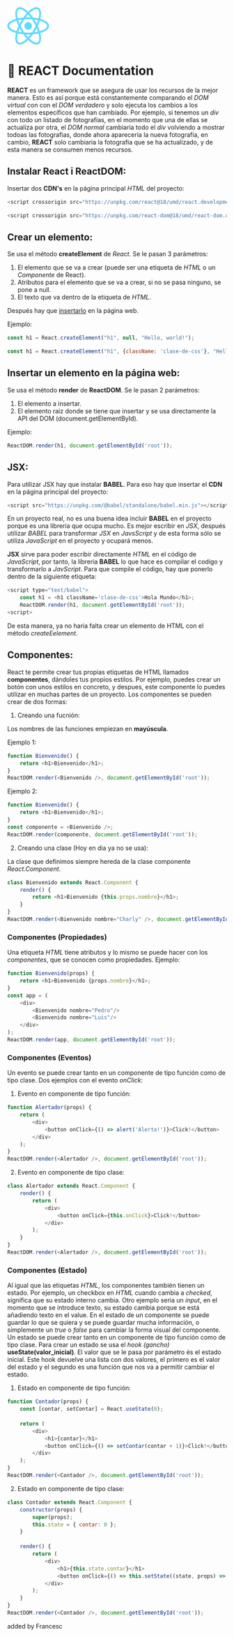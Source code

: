 ![React Logo](/images/react_logo.png)
# :blue_book: REACT Documentation

**REACT** es un framework que se asegura de usar los recursos de la mejor manera. Esto es así porque
está constantemente comparando el *DOM virtual* con con el *DOM verdadero* y solo ejecuta los cambios
a los elementos específicos que han cambiado.
Por ejemplo, si tenemos un *div* con todo un listado de fotografias, en el momento que una de ellas
se actualiza por otra, el *DOM normal* cambiaria todo el *div* volviendo a mostrar todoas las fotografias,
donde ahora apareceria la nueva fotografia, en cambio, **REACT** solo cambiaria la fotografia que se
ha actualizado, y de esta manera se consumen menos recursos.

## Instalar React i ReactDOM:
Insertar dos **CDN's** en la página principal *HTML* del proyecto:

```javascript
<script crossorigin src="https://unpkg.com/react@18/umd/react.development.js"></script>
```

```javascript
<script crossorigin src="https://unpkg.com/react-dom@18/umd/react-dom.development.js"></script>
```

## Crear un elemento:
Se usa el método **createElement** de *React*. Se le pasan 3 parámetros:
1. El elemento que se va a crear (puede ser una etiqueta de *HTML* o un *Componente* de React).
2. Atributos para el elemento que se va a crear, si no se pasa ninguno, se pone a null.
3. El texto que va dentro de la etiqueta de *HTML*.

Después hay que [insertarlo](#insertar-un-elemento-en-la-página-web) en la página web.

Ejemplo:

```javascript
const h1 = React.createElement("h1", null, "Hello, world!");
```

```javascript
const h1 = React.createElement("h1", {className: 'clase-de-css'}, "Hello, world2!");
```
## Insertar un elemento en la página web:
Se usa el método **render** de **ReactDOM**. Se le pasan 2 parámetros:
1. El elemento a insertar.
2. El elemento raiz donde se tiene que insertar y se usa directamente la API del DOM (document.getElementById).

Ejemplo:

```javascript
ReactDOM.render(h1, document.getElementById('root'));
```
## JSX:
Para utilizar JSX hay que instalar **BABEL**. Para eso hay que insertar el **CDN** en la página principal del proyecto:

```javascript
<script src="https://unpkg.com/@babel/standalone/babel.min.js"></script>
```

En un proyecto real, no es una buena idea incluir **BABEL** en el proyecto porque es una libreria que ocupa mucho. Es mejor escribir en *JSX*, después utilizar *BABEL* para transformar *JSX* en *JavsScript* y de esta forma sólo se utiliza *JavaScript* en el proyecto y ocupará menos.

**JSX** sirve para poder escribir directamente *HTML* en el código de *JavaScript*, por tanto, la libreria **BABEL** lo que hace es compilar el codigo y transformarlo a *JavScript*. Para que compile el código, hay que ponerlo dentro de la siguiente etiqueta:

```javascript
<script type="text/babel">
    const h1 = <h1 className='clase-de-css'>Hola Mundo</h1>;
    ReactDOM.render(h1, document.getElementById('root'));
<script>
```
De esta manera, ya no haria falta crear un elemento de HTML con el método *createEelement*.
## Componentes:
React te permite crear tus propias etiquetas de HTML llamados **componentes**, dándoles tus propios estilos. Por ejemplo, puedes crear un botón con unos estilos en concreto, y despues, este componente lo puedes utilizar en muchas partes de un proyecto.
Los componentes se pueden crear de dos formas:
1. Creando una fucnión:

Los nombres de las funciones empiezan en **mayúscula**.

Ejemplo 1:
```javascript
function Bienvenido() {
    return <h1>Bienvenido</h1>;
}
ReactDOM.render(<Bienvenido />, document.getElementById('root'));
```
Ejemplo 2:
```javascript
function Bienvenido() {
    return <h1>Bienvenido</h1>;
}
const componente = <Bienvenido />;
ReactDOM.render(componente, document.getElementById('root'));
```
2. Creando una clase (Hoy en dia ya no se usa):

La clase que definimos siempre hereda de la clase componente *React.Component*.
```javascript
class Bienvenido extends React.Component {
    render() {
        return <h1>Bienvenido {this.props.nombre}</h1>;
    }
}
ReactDOM.render(<Bienvenido nombre="Charly" />, document.getElementById('root'));
```

### Componentes (Propiedades)
Una etiqueta *HTML* tiene atributos y lo mismo se puede hacer con los *componentes*, que se conocen como propiedades.
Ejemplo:
```javascript
function Bienvenido(props) {
    return <h1>Bienvenido {props.nombre}</h1>;
}
const app = (
    <div>
        <Bienvenido nombre="Pedro"/>
        <Bienvenido nombre="Luis"/>
    </div>
);
ReactDOM.render(app, document.getElementById('root'));
```
### Componentes (Eventos)
Un evento se puede crear tanto en un componente de tipo función como de tipo clase. Dos ejemplos con el evento *onClick*:
1. Evento en componente de tipo función:
```javascript
function Alertador(props) {
    return (
        <div>
            <button onClick={() => alert('Alerta!')}>Click!</button>
        </div>
    );
}
ReactDOM.render(<Alertador />, document.getElementById('root'));
```
2. Evento en componente de tipo clase:
```javascript
class Alertador extends React.Component {
    render() {
        return (
            <div>
                <button onClick={this.onClick}>Click!</button>
            </div>
        );
    }
}
ReactDOM.render(<Alertador />, document.getElementById('root'));
```
### Componentes (Estado)
Al igual que las etiquetas *HTML*, los componentes también tienen un estado. Por ejemplo, un checkbox en *HTML* cuando cambia a *checked*, significa que su estado interno cambia. Otro ejemplo seria un *input*, en el momento que se introduce texto, su estado cambia porque se está añadiendo texto en el value.
En el estado de un componente se puede guardar lo que se quiera y se puede guardar mucha información, o simplemente un *true* o *false* para cambiar la forma visual del componente.
Un estado se puede crear tanto en un componente de tipo función como de tipo clase. Para crear un estado se usa el *hook (gancho)* **useState(valor_inicial)**. El valor que se le pasa por parámetro és el estado inicial. Este hook devuelve una lista con dos valores, el primero es el valor del estado y el segundo es una función que nos va a permitir cambiar el estado. 
1. Estado en componente de tipo función:
```javascript
function Contador(props) {
    const [contar, setContar] = React.useState(0); 

    return (
        <div>
            <h1>{contar}</h1>
            <button onClick={() => setContar(contar + 1)}>Click!</button>
        </div>
    );
}
ReactDOM.render(<Contador />, document.getElementById('root'));
```
2. Estado en componente de tipo clase:
```javascript
class Contador extends React.Component {
    constructor(props) {
        super(props);
        this.state = { contar: 0 };
    }

    render() {
        return (
            <div>
                <h1>{this.state.contar}</h1>
                <button onClick={() => this.setState((state, props) => ({ contar: state.contar + 1 }))}>Click!</button>
            </div>
        );
    }
}
ReactDOM.render(<Contador />, document.getElementById('root'));
```

added by Francesc
